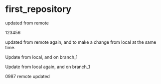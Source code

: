 # first_repository

updated from remote

123456

updated from remote again, and to make a change from local at the same time.

Update from local, and on branch_1

Update from local again, and on branch_1


0987 remote updated
